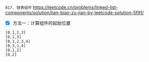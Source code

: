 
`817. 链表组件` https://leetcode.cn/problems/linked-list-components/solution/lian-biao-zu-jian-by-leetcode-solution-5f91/
- [x] 方法一：计算组件的起始位置

```
[0,1,2,3]
[0,1,3]
[0,1,2,3,4]
[0,3,1,4]
[0,1,2]
[0,2]
```

